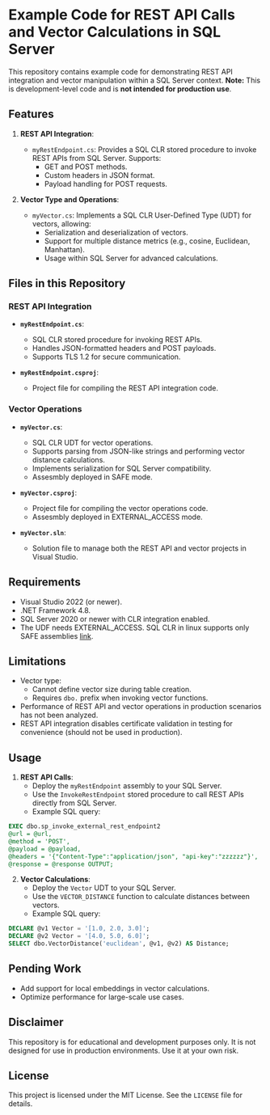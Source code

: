 # Example Code for REST API Calls and Vector Calculations in SQL Server

This repository contains example code for demonstrating REST API integration and vector manipulation within a SQL Server context. **Note:** This is development-level code and is **not intended for production use**.

## Features

1. **REST API Integration**:
   - `myRestEndpoint.cs`: Provides a SQL CLR stored procedure to invoke REST APIs from SQL Server. Supports:
     - GET and POST methods.
     - Custom headers in JSON format.
     - Payload handling for POST requests.

2. **Vector Type and Operations**:
   - `myVector.cs`: Implements a SQL CLR User-Defined Type (UDT) for vectors, allowing:
     - Serialization and deserialization of vectors.
     - Support for multiple distance metrics (e.g., cosine, Euclidean, Manhattan).
     - Usage within SQL Server for advanced calculations.

## Files in this Repository

### REST API Integration
- **`myRestEndpoint.cs`**:
  - SQL CLR stored procedure for invoking REST APIs.
  - Handles JSON-formatted headers and POST payloads.
  - Supports TLS 1.2 for secure communication.

- **`myRestEndpoint.csproj`**:
  - Project file for compiling the REST API integration code.

### Vector Operations
- **`myVector.cs`**:
  - SQL CLR UDT for vector operations.
  - Supports parsing from JSON-like strings and performing vector distance calculations.
  - Implements serialization for SQL Server compatibility.
  - Assesmbly deployed in SAFE mode.

- **`myVector.csproj`**:
  - Project file for compiling the vector operations code.
  - Assesmbly deployed in EXTERNAL_ACCESS mode.

- **`myVector.sln`**:
  - Solution file to manage both the REST API and vector projects in Visual Studio.

## Requirements

- Visual Studio 2022 (or newer).
- .NET Framework 4.8.
- SQL Server 2020 or newer with CLR integration enabled.
- The UDF needs EXTERNAL_ACCESS. SQL CLR in linux supports only SAFE assemblies [link](https://learn.microsoft.com/en-us/sql/language-extensions/concepts/compare-extensibility-to-clr?view=sql-server-ver16).

## Limitations
- Vector type:
  - Cannot define vector size during table creation.
  - Requires `dbo.` prefix when invoking vector functions.
- Performance of REST API and vector operations in production scenarios has not been analyzed.
- REST API integration disables certificate validation in testing for convenience (should not be used in production).

## Usage

1. **REST API Calls**:
   - Deploy the `myRestEndpoint` assembly to your SQL Server.
   - Use the `InvokeRestEndpoint` stored procedure to call REST APIs directly from SQL Server.
   - Example SQL query:
```sql
EXEC dbo.sp_invoke_external_rest_endpoint2
@url = @url,
@method = 'POST',   
@payload = @payload,   
@headers = '{"Content-Type":"application/json", "api-key":"zzzzzz"}',
@response = @response OUTPUT;
```

2. **Vector Calculations**:
   - Deploy the `Vector` UDT to your SQL Server.
   - Use the `VECTOR_DISTANCE` function to calculate distances between vectors.
   - Example SQL query:
```sql
DECLARE @v1 Vector = '[1.0, 2.0, 3.0]';
DECLARE @v2 Vector = '[4.0, 5.0, 6.0]';
SELECT dbo.VectorDistance('euclidean', @v1, @v2) AS Distance;
```

## Pending Work
- Add support for local embeddings in vector calculations.
- Optimize performance for large-scale use cases.

## Disclaimer

This repository is for educational and development purposes only. It is not designed for use in production environments. Use it at your own risk.

## License

This project is licensed under the MIT License. See the `LICENSE` file for details.
